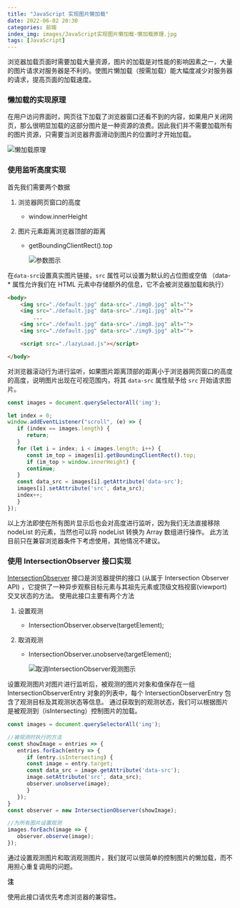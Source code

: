 ```yaml
---
title: "JavaScript 实现图片懒加载"
date: 2022-06-02 20:30
categories: 前端
index_img: images/JavaScript实现图片懒加载-懒加载原理.jpg
tags: [JavaScript]
---
```


浏览器加载页面时需要加载大量资源，图片的加载是对性能的影响因素之一，大量的图片请求对服务器是不利的。使图片懒加载（按需加载）能大幅度减少对服务器的请求，提高页面的加载速度。

### 懒加载的实现原理

在用户访问界面时，网页往下加载了浏览器窗口还看不到的内容，如果用户关闭网页，那么很明显加载的这部分图片是一种资源的浪费。因此我们并不需要加载所有的图片资源，只需要当浏览器界面滑动到图片的位置时才开始加载。

![懒加载原理](images/JavaScript实现图片懒加载-懒加载原理.jpg)

### 使用监听高度实现

首先我们需要两个数据

1. 浏览器网页窗口的高度

   - window.innerHeight

2. 图片元素距离浏览器顶部的距离

   - getBoundingClientRect().top

     ![参数图示](/images/JavaScript实现图片懒加载-getBoundingClientRect().top.jpg)

在`data-src`设置真实图片链接，`src` 属性可以设置为默认的占位图或空值 （data-\* 属性允许我们在 HTML 元素中存储额外的信息，它不会被浏览器加载和执行）

``` HTML
<body>
    <img src="./default.jpg" data-src="./img0.jpg" alt="">
    <img src="./default.jpg" data-src="./img1.jpg" alt="">
        ...
    <img src="./default.jpg" data-src="./img8.jpg" alt="">
    <img src="./default.jpg" data-src="./img9.jpg" alt="">

    <script src="./lazyLoad.js"></script>

</body>
```

对浏览器滚动行为进行监听，如果图片距离顶部的距离小于浏览器网页窗口的高度的高度，说明图片出现在可视范围内，将其 `data-src` 属性赋予给 `src` 开始请求图片。

``` javascript
const images = document.querySelectorAll('img');

let index = 0;
window.addEventListener("scroll", (e) => {
   if (index == images.length) {
      return;
   }
   for (let i = index; i < images.length; i++) {
      const im_top = images[i].getBoundingClientRect().top;
      if (im_top > window.innerHeight) {
      continue;
   }
   const data_src = images[i].getAttribute('data-src');
   images[i].setAttribute('src', data_src);
   index++;
   }
});
```

以上方法即使在所有图片显示后也会对高度进行监听，因为我们无法直接移除 nodeList 的元素，当然也可以将 nodeList 转换为 Array 数组进行操作。
此方法目前只在兼容浏览器条件下考虑使用，其他情况不建议。

### 使用 IntersectionObserver 接口实现

[IntersectionObserver](https://developer.mozilla.org/zh-CN/docs/Web/API/IntersectionObserver) 接口是浏览器提供的接口 (从属于 Intersection Observer API) ，它提供了一种异步观察目标元素与其祖先元素或顶级文档视窗(viewport)交叉状态的方法。
使用此接口主要有两个方法

1. 设置观测

   - IntersectionObserver.observe(targetElement);

2. 取消观测

   - IntersectionObserver.unobserve(targetElement);

     ![取消IntersectionObserver观测图示](/images/JavaScript实现图片懒加载-取消IntersectionObserver观测图示.jpg)

设置观测图片对图片进行监听后，被观测的图片对象和值保存在一组 IntersectionObserverEntry 对象的列表中，每个 IntersectionObserverEntry 包含了观测目标及其观测状态等信息。
通过获取到的观测状态，我们可以根据图片是被观测到（isIntersecting）控制图片的加载。

``` javascript
const images = document.querySelectorAll('img');

//被观测时执行的方法
const showImage = entries => {
   entries.forEach(entry => {
      if (entry.isIntersecting) {
      const image = entry.target;
      const data_src = image.getAttribute('data-src');
      image.setAttribute('src', data_src);
      observer.unobserve(image);
      }
   });
}
const observer = new IntersectionObserver(showImage);

//为所有图片设置观测
images.forEach(image => {
   observer.observe(image);
});
```

通过设置观测图片和取消观测图片，我们就可以很简单的控制图片的懒加载，而不用担心重复调用的问题。

**注**

使用此接口请优先考虑浏览器的兼容性。
